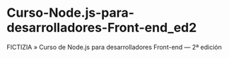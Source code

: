# Curso-Node.js-para-desarrolladores-Front-end_ed2
FICTIZIA » Curso de Node.js para desarrolladores Front-end — 2ª edición
